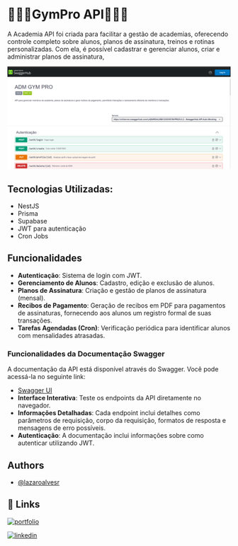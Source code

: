 
# 🏋🏼‍♂️GymPro API🏋🏼‍♂️

A Academia API foi criada para facilitar a gestão de academias, oferecendo controle completo sobre alunos, planos de assinatura, treinos e rotinas personalizadas. Com ela, é possível cadastrar e gerenciar alunos, criar e administrar planos de assinatura,

![App Screenshot](./public/img/GYM-PRO.png)

## Tecnologias Utilizadas:

- NestJS
- Prisma
- Supabase
- JWT para autenticação
- Cron Jobs
  
## Funcionalidades

- **Autenticação**: Sistema de login com JWT.
- **Gerenciamento de Alunos**: Cadastro, edição e exclusão de alunos.
- **Planos de Assinatura**: Criação e gestão de planos de assinatura (mensal).
- **Recibos de Pagamento**: Geração de recibos em PDF para pagamentos de assinaturas, fornecendo aos alunos um registro formal de suas transações.
- **Tarefas Agendadas (Cron)**: Verificação periódica para identificar alunos com mensalidades atrasadas.
 
### Funcionalidades da Documentação Swagger
A documentação da API está disponível através do Swagger. Você pode acessá-la no seguinte link:

- [Swagger UI](https://app.swaggerhub.com/apis-docs/LAZAROALVES12355/GYM-PRO/0.0.2)
- **Interface Interativa**: Teste os endpoints da API diretamente no navegador.
- **Informações Detalhadas**: Cada endpoint inclui detalhes como parâmetros de requisição, corpo da requisição, formatos de resposta e mensagens de erro possíveis.
- **Autenticação**: A documentação inclui informações sobre como autenticar utilizando JWT.

## Authors

- [@lazaroalvesr](https://github.com/lazaroalvesr)


## 🔗 Links
[![portfolio](https://img.shields.io/badge/my_portfolio-000?style=for-the-badge&logo=ko-fi&logoColor=white)](https://www.lazaroalvesr.com/)

[![linkedin](https://img.shields.io/badge/linkedin-0A66C2?style=for-the-badge&logo=linkedin&logoColor=white)](https://www.linkedin.com/in/l%C3%A1zaro-alves-r/)


